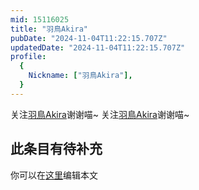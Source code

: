 ```yaml
---
mid: 15116025
title: "羽鳥Akira"
pubDate: "2024-11-04T11:22:15.707Z"
updatedDate: "2024-11-04T11:22:15.707Z"
profile:
  {
    Nickname: ["羽鳥Akira"],
  }
---
```


关注[羽鳥Akira](https://space.bilibili.com/15116025)谢谢喵~ 关注[羽鳥Akira](https://space.bilibili.com/15116025)谢谢喵~

## 此条目有待补充
你可以在[这里](https://github.com/Yuhanawa/VTuber.ICU/edit/master/src/content/v/羽鳥Akira/index.md)编辑本文
